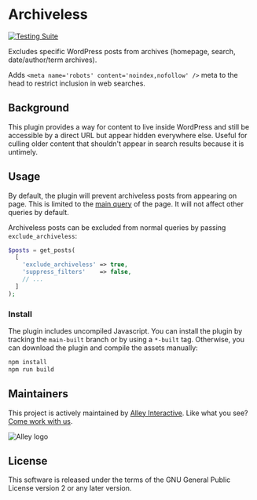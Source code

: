# Archiveless

[![Testing
Suite](https://github.com/alleyinteractive/archiveless/actions/workflows/unit-test.yml/badge.svg)](https://github.com/alleyinteractive/archiveless/actions/workflows/unit-test.yml)

Excludes specific WordPress posts from archives (homepage, search,
date/author/term archives).

Adds `<meta name='robots' content='noindex,nofollow' />` meta to the head to
restrict inclusion in web searches.

## Background

This plugin provides a way for content to live inside WordPress and still be
accessible by a direct URL but appear hidden everywhere else. Useful for culling
older content that shouldn't appear in search results because it is untimely.

## Usage

By default, the plugin will prevent archiveless posts from appearing on page.
This is limited to the [main
query](https://developer.wordpress.org/reference/functions/is_main_query/) of
the page. It will not affect other queries by default.

Archiveless posts can be excluded from normal queries by passing
`exclude_archiveless`:

```php
$posts = get_posts(
  [
    'exclude_archiveless' => true,
    'suppress_filters'    => false,
    // ...
  ]
);
```

### Install

The plugin includes uncompiled Javascript. You can install the plugin by
tracking the `main-built` branch or by using a `*-built` tag. Otherwise, you can
download the plugin and compile the assets manually:

```bash
npm install
npm run build
```

## Maintainers

This project is actively maintained by [Alley
Interactive](https://github.com/alleyinteractive). Like what you see? [Come work
with us](https://alley.co/careers/).

![Alley logo](https://avatars.githubusercontent.com/u/1733454?s=200&v=4)

## License

This software is released under the terms of the GNU General Public License
version 2 or any later version.